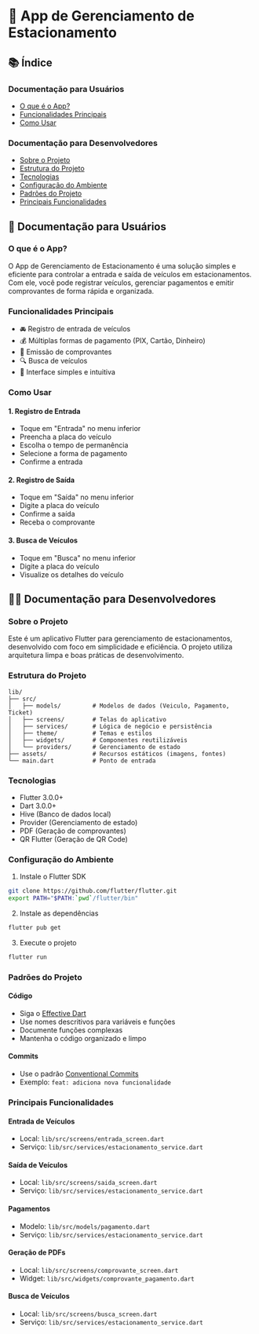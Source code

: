 # 🚗 App de Gerenciamento de Estacionamento

## 📚 Índice

### Documentação para Usuários
- [O que é o App?](#o-que-é-o-app)
- [Funcionalidades Principais](#funcionalidades-principais)
- [Como Usar](#como-usar)

### Documentação para Desenvolvedores
- [Sobre o Projeto](#sobre-o-projeto)
- [Estrutura do Projeto](#estrutura-do-projeto)
- [Tecnologias](#tecnologias)
- [Configuração do Ambiente](#configuração-do-ambiente)
- [Padrões do Projeto](#padrões-do-projeto)
- [Principais Funcionalidades](#principais-funcionalidades)

## 👤 Documentação para Usuários

### O que é o App?
O App de Gerenciamento de Estacionamento é uma solução simples e eficiente para controlar a entrada e saída de veículos em estacionamentos. Com ele, você pode registrar veículos, gerenciar pagamentos e emitir comprovantes de forma rápida e organizada.

### Funcionalidades Principais
- 🚘 Registro de entrada de veículos
- 💰 Múltiplas formas de pagamento (PIX, Cartão, Dinheiro)
- 📝 Emissão de comprovantes
- 🔍 Busca de veículos
- 📱 Interface simples e intuitiva

### Como Usar

#### 1. Registro de Entrada
- Toque em "Entrada" no menu inferior
- Preencha a placa do veículo
- Escolha o tempo de permanência
- Selecione a forma de pagamento
- Confirme a entrada

#### 2. Registro de Saída
- Toque em "Saída" no menu inferior
- Digite a placa do veículo
- Confirme a saída
- Receba o comprovante

#### 3. Busca de Veículos
- Toque em "Busca" no menu inferior
- Digite a placa do veículo
- Visualize os detalhes do veículo

## 👨‍💻 Documentação para Desenvolvedores

### Sobre o Projeto
Este é um aplicativo Flutter para gerenciamento de estacionamentos, desenvolvido com foco em simplicidade e eficiência. O projeto utiliza arquitetura limpa e boas práticas de desenvolvimento.

### Estrutura do Projeto
```
lib/
├── src/
│   ├── models/         # Modelos de dados (Veiculo, Pagamento, Ticket)
│   ├── screens/        # Telas do aplicativo
│   ├── services/       # Lógica de negócio e persistência
│   ├── theme/          # Temas e estilos
│   ├── widgets/        # Componentes reutilizáveis
│   └── providers/      # Gerenciamento de estado
├── assets/             # Recursos estáticos (imagens, fontes)
└── main.dart           # Ponto de entrada
```

### Tecnologias
- Flutter 3.0.0+
- Dart 3.0.0+
- Hive (Banco de dados local)
- Provider (Gerenciamento de estado)
- PDF (Geração de comprovantes)
- QR Flutter (Geração de QR Code)

### Configuração do Ambiente

1. Instale o Flutter SDK
```bash
git clone https://github.com/flutter/flutter.git
export PATH="$PATH:`pwd`/flutter/bin"
```

2. Instale as dependências
```bash
flutter pub get
```

3. Execute o projeto
```bash
flutter run
```

### Padrões do Projeto

#### Código
- Siga o [Effective Dart](https://dart.dev/guides/language/effective-dart)
- Use nomes descritivos para variáveis e funções
- Documente funções complexas
- Mantenha o código organizado e limpo

#### Commits
- Use o padrão [Conventional Commits](https://www.conventionalcommits.org/)
- Exemplo: `feat: adiciona nova funcionalidade`

### Principais Funcionalidades

#### Entrada de Veículos
- Local: `lib/src/screens/entrada_screen.dart`
- Serviço: `lib/src/services/estacionamento_service.dart`

#### Saída de Veículos
- Local: `lib/src/screens/saida_screen.dart`
- Serviço: `lib/src/services/estacionamento_service.dart`

#### Pagamentos
- Modelo: `lib/src/models/pagamento.dart`
- Serviço: `lib/src/services/estacionamento_service.dart`

#### Geração de PDFs
- Local: `lib/src/screens/comprovante_screen.dart`
- Widget: `lib/src/widgets/comprovante_pagamento.dart`

#### Busca de Veículos
- Local: `lib/src/screens/busca_screen.dart`
- Serviço: `lib/src/services/estacionamento_service.dart`
